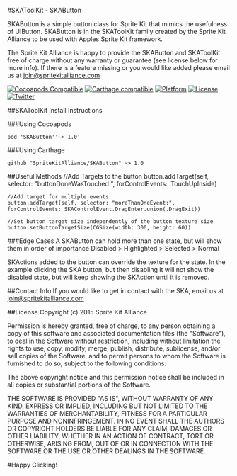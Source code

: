 #SKAToolKit - SKAButton

SKAButton is a simple button class for Sprite Kit that mimics the usefulness of UIButton. SKAButton is in the SKAToolKit family created by the Sprite Kit Alliance to be used with Apples Sprite Kit framework.  

The Sprite Kit Alliance is happy to provide the SKAButton and SKAToolKit free of charge without any warranty or guarantee (see license below for more info). If there is a feature missing or you would like added please email us at join@spritekitalliance.com

[![Cocoapods Compatible](https://img.shields.io/cocoapods/v/SKAButton.svg)](https:img.shields.io/cocoapods/v/SKAButton.svg)
[![Carthage compatible](https://img.shields.io/badge/Carthage-compatible-4BC51D.svg?style=flat)](https://github.com/Carthage/Carthage)
[![Platform](https://img.shields.io/cocoapods/p/SKAButton.svg)](http://cocoadocs.org/docsets/SKAButton)
[![License](https://img.shields.io/badge/license-MIT-blue.svg)](https://github.com/SpriteKitAlliance/SKAButton/blob/master/LICENSE)
[![Twitter](https://img.shields.io/badge/twitter-@SKADevs-55ACEE.svg)](http://twitter.com/SKADevs)

##SKAToolKit Install Instructions

###Using Cocoapods
```ogdl
pod 'SKAButton''~> 1.0'
```

###Using Carthage
```ogdl
github "SpriteKitAlliance/SKAButton" ~> 1.0
```
##Useful Methods
    //Add Targets to the button
    button.addTarget(self, selector: "buttonDoneWasTouched:", forControlEvents: .TouchUpInside)
    
    //Add target for multiple events
    button.addTarget(self, selector: "moreThanOneEvent:", forControlEvents: SKAControlEvent.DragEnter.union(.DragExit))

    //Set button target size independently of the button texture size
    button.setButtonTargetSize(CGSize(width: 300, height: 60))

###Edge Cases
A SKAButton can hold more than one state, but will show them in order of importance
Disabled > Highlighted > Selected > Normal

SKActions added to the button can override the texture for the state. In the example clicking the SKA button, but then disabling it will not show the disabled state, but will keep showing the SKAction until it is removed.
        
##Contact Info
If you would like to get in contact with the SKA, email us at join@spritekitalliance.com
    
##License
Copyright (c) 2015 Sprite Kit Alliance

Permission is hereby granted, free of charge, to any person obtaining a copy of this software and associated documentation files (the "Software"), to deal in the Software without restriction, including without limitation the rights to use, copy, modify, merge, publish, distribute, sublicense, and/or sell copies of the Software, and to permit persons to whom the Software is furnished to do so, subject to the following conditions:

The above copyright notice and this permission notice shall be included in all copies or substantial portions of the Software.

THE SOFTWARE IS PROVIDED "AS IS", WITHOUT WARRANTY OF ANY KIND, EXPRESS OR IMPLIED, INCLUDING BUT NOT LIMITED TO THE WARRANTIES OF MERCHANTABILITY, FITNESS FOR A PARTICULAR PURPOSE AND NONINFRINGEMENT. IN NO EVENT SHALL THE AUTHORS OR COPYRIGHT HOLDERS BE LIABLE FOR ANY CLAIM, DAMAGES OR OTHER LIABILITY, WHETHER IN AN ACTION OF CONTRACT, TORT OR OTHERWISE, ARISING FROM, OUT OF OR IN CONNECTION WITH THE SOFTWARE OR THE USE OR OTHER DEALINGS IN THE SOFTWARE.

#Happy Clicking!
